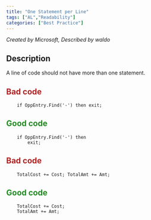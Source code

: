 ```yaml
---
title: "One Statement per Line"
tags: ["AL","Readability"]
categories: ["Best Practice"]
---
```


_Created by Microsoft, Described by waldo_

## Description

A line of code should not have more than one statement.

## <span style="color:FireBrick">Bad code</span>

```al
    if OppEntry.Find('-') then exit;  
```

## <span style="color:ForestGreen">Good code</span>

```al
    if OppEntry.Find('-') then   
        exit;  
```

## <span style="color:FireBrick">Bad code</span>

```al
    TotalCost += Cost; TotalAmt += Amt;  
```

## <span style="color:ForestGreen">Good code</span>

```al
    TotalCost += Cost; 
    TotalAmt += Amt;
```
